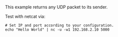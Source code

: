 This example returns any UDP packet to its sender.

Test with netcat via:
```shell
# Set IP and port according to your configuration.
echo "Hello World" | nc -u -w1 192.168.2.10 5000
```